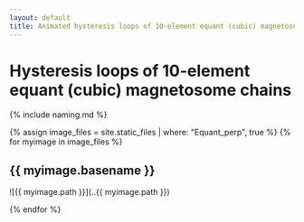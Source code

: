 ```yaml
---
layout: default
title: Animated hysteresis loops of 10-element equant (cubic) magnetosome chains (field near perpendicular to chain axis)
---
```

# Hysteresis loops of 10-element equant (cubic) magnetosome chains

{% include naming.md %}

{% assign image_files = site.static_files | where: "Equant_perp", true %}
{% for myimage in image_files %}
## {{ myimage.basename }}
![{{ myimage.path }}](..{{ myimage.path }})
  
{% endfor %}
    